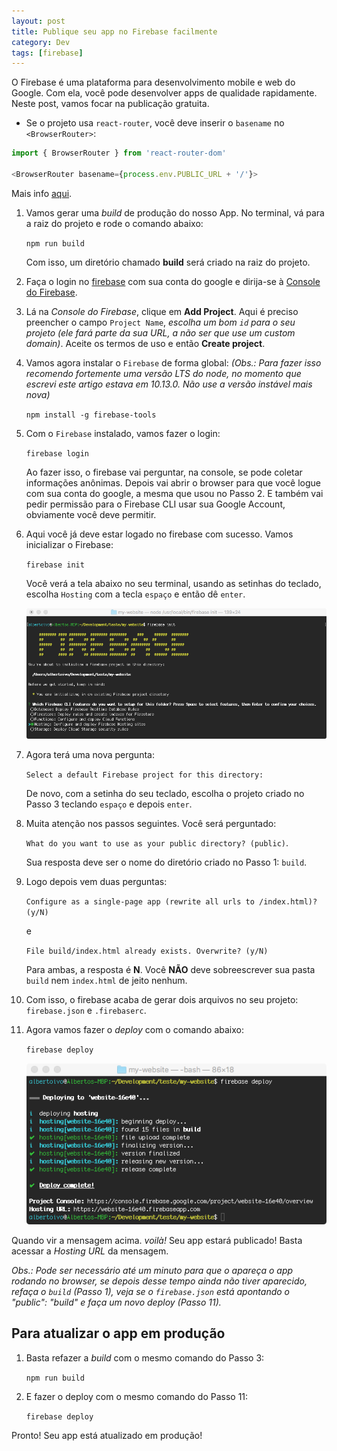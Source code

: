 ```yaml
---
layout: post
title: Publique seu app no Firebase facilmente
category: Dev
tags: [firebase]
---
```


O Firebase é uma plataforma para desenvolvimento mobile e web do Google. Com ela, você pode desenvolver apps de qualidade rapidamente. Neste post, vamos focar na publicação gratuita.

* Se o projeto usa `react-router`, você deve inserir o `basename` no `<BrowserRouter>`:
```javascript
import { BrowserRouter } from 'react-router-dom'

<BrowserRouter basename={process.env.PUBLIC_URL + '/'}>
```
Mais info [aqui](https://github.com/facebook/create-react-app/issues/1765).

1. Vamos gerar uma _build_ de produção do nosso App. No terminal, vá para a raiz do projeto e rode o comando abaixo:

	`npm run build`

	Com isso, um diretório chamado **build** será criado na raiz do projeto.

2. Faça o login no [firebase](https://firebase.google.com/) com sua conta do google e dirija-se à [Console do Firebase](https://console.firebase.google.com/u/0/).

3. Lá na _Console do Firebase_, clique em **Add Project**. Aqui é preciso preencher o campo `Project Name`, _escolha um bom `id` para o seu projeto (ele fará parte da sua URL, a não ser que use um custom domain)_. Aceite os termos de uso e então **Create project**.

4. Vamos agora instalar o `Firebase` de forma global: _(Obs.: Para fazer isso recomendo fortemente uma versão LTS do node, no momento que escrevi este artigo estava em 10.13.0. Não use a versão instável mais nova)_

    `npm install -g firebase-tools`

5. Com o `Firebase` instalado, vamos fazer o login:

    `firebase login`
    
    Ao fazer isso, o firebase vai perguntar, na console, se pode coletar informações anônimas. Depois vai abrir o browser para que você logue com sua conta do google, a mesma que usou no Passo 2. E também vai pedir permissão para o Firebase CLI usar sua Google Account, obviamente você deve permitir.

6. Aqui você já deve estar logado no firebase com sucesso. Vamos inicializar o Firebase:

	`firebase init`
	
	Você verá a tela abaixo no seu terminal, usando as setinhas do teclado, escolha `Hosting` com a tecla `espaço` e então dê `enter`.

	![firebase init](../../images/firebase-init.png)

7. Agora terá uma nova pergunta:

    `Select a default Firebase project for this directory:`
    
    De novo, com a setinha do seu teclado, escolha o projeto criado no Passo 3 teclando `espaço` e depois `enter`.

8. Muita atenção nos passos seguintes. Você será perguntado:

    `What do you want to use as your public directory? (public)`.
    
    Sua resposta deve ser o nome do diretório criado no Passo 1: `build`.

9. Logo depois vem duas perguntas:

    `Configure as a single-page app (rewrite all urls to /index.html)? (y/N)`
    
    e
    
    `File build/index.html already exists. Overwrite? (y/N)`
    
    Para ambas, a resposta é **N**. Você **NÃO** deve sobreescrever sua pasta `build` nem  `index.html` de jeito nenhum.

10. Com isso, o firebase acaba de gerar dois arquivos no seu projeto: `firebase.json` e `.firebaserc`.

11. Agora vamos fazer o _deploy_ com o comando abaixo:

    `firebase deploy`
    
    ![firebase deploy](../../images/firebase-deploy.png)
    
Quando vir a mensagem acima. _voilà!_ Seu app estará publicado! Basta acessar a _Hosting URL_ da mensagem.
    
_Obs.: Pode ser necessário até um minuto para que o apareça o app rodando no browser, se depois desse tempo ainda não tiver aparecido, refaça o `build` (Passo 1), veja se o `firebase.json` está apontando o "public": "build" e faça um novo deploy (Passo 11)._

## Para atualizar o app em produção

1. Basta refazer a _build_ com o mesmo comando do Passo 3:

	`npm run build`

2. E fazer o deploy com o mesmo comando do Passo 11:

	`firebase deploy`

 Pronto! Seu app está atualizado em produção!
